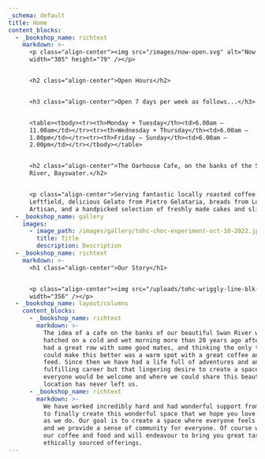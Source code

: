 ```yaml
---
_schema: default
title: Home
content_blocks:
  - _bookshop_name: richtext
    markdown: >-
      <p class="align-center"><img src="/images/now-open.svg" alt="Now Open"
      width="305" height="79" /></p>


      <h2 class="align-center">Open Hours</h2>


      <h3 class="align-center">Open 7 days per week as follows...</h3>


      <table><tbody><tr><th>Monday + Tuesday</th><td>6.00am –
      11.00am</td></tr><tr><th>Wednesday + Thursday</th><td>6.00am –
      1.00pm</td></tr><tr><th>Friday – Sunday</th><td>6.00am –
      2.00pm</td></tr></tbody></table>


      <h2 class="align-center">The Oarhouse Cafe, on the banks of the Swan
      River, Bayswater.</h2>


      <p class="align-center">Serving fantastic locally roasted coffee from
      Leftfield, delicious Gelato from Pietro Gelataria, breads from Loafers
      Artisan, and a handpicked selection of freshly made cakes and slices.</p>
  - _bookshop_name: gallery
    images:
      - image_path: /images/gallery/tohc-choc-experiment-oct-10-2022.jpeg
        title: Title
        description: Description
  - _bookshop_name: richtext
    markdown: >-
      <h1 class="align-center">Our Story</h1>


      <p class="align-center"><img src="/uploads/tohc-wriggly-line-blk-2.svg"
      width="356" /></p>
  - _bookshop_name: layout/columns
    content_blocks:
      - _bookshop_name: richtext
        markdown: >-
          The idea of a cafe on the banks of our beautiful Swan River was first
          hatched on a cold and wet morning more than 20 years ago after having
          had a great row with some good mates, and thinking the only thing that
          could make this better was a warm spot with a great coffee and a good
          feed. Since then we have had a life full of adventures and another
          fulfilling career but that lingering desire to create a space where
          everyone would be welcome and where we could share this beautiful
          location has never left us.
      - _bookshop_name: richtext
        markdown: >-
          We have worked incredibly hard and had wonderful support from everyone
          to finally create this wonderful space that we hope you love as much
          as we do. Our goal is to create a space where everyone feels welcome
          and we provide a sense of community for everyone. Of course we love
          our coffee and food and will endeavour to bring you great tasting
          ethically sourced offerings.
---
```

